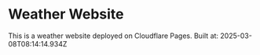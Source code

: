 # Weather Website

This is a weather website deployed on Cloudflare Pages.
Built at: 2025-03-08T08:14:14.934Z
